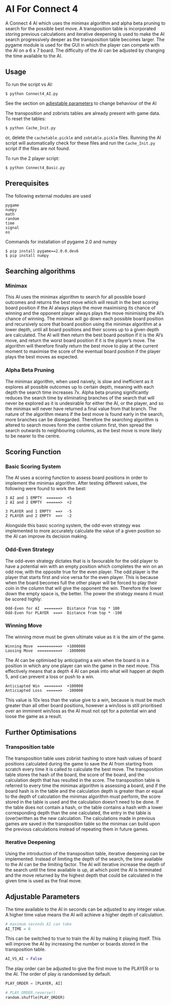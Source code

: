 # AI For Connect 4
A Connect 4 AI which uses the minimax algorithm and alpha beta pruning to search for the possible best move. A transposition table is incorporated storing previous calculations and iterative deepening is used to make the AI search progressively deeper as the transposition table becomes larger. The pygame module is used for the GUI in which the player can compete with the AI on a 6 x 7 board. The difficulty of the AI can be adjusted by changing the time available to the AI.

## Usage

To run the script vs AI:
```console
$ python Connect4_AI.py
```
See the section on [adjestable parameters](#adjustable-parameters) to change behaviour of the AI

The transposition and zobrists tables are already present with game data.
To reset the tables:
```console
$ python Cache_Init.py
```
or, delete the ```cachetable.pickle``` and ```zobtable.pickle``` files.
Running the AI script will automatically check for these files and run the ```Cache_Init.py``` script if the files are not found.

To run the 2 player script:
```console
$ python Connect4_Basic.py
```

## Prerequisites

The following external modules are used
```
pygame
numpy
math
random
time
signal
os
```
Commands for installation of pygame 2.0 and numpy
```console
$ pip install pygame==2.0.0.dev6
$ pip install numpy
```

## Searching algorithms

### Minimax

This AI uses the minimax algorithm to search for all possible board outcomes and returns the best move which will result in the best scoring board position if the AI always plays the move maximising its chance of winning and the opponent player always plays the move minimising the AI’s chance of winning. The minimax will go down each possible board position and recursively score that board position using the minimax algorithm at a lower depth, until all board positions and their scores up to a given depth are calculated. The AI will then return the best board position if it is the AI’s move, and return the worst board position if it is the player’s move. The algorithm will therefore finally return the best move to play at the current moment to maximise the score of the eventual board position if the player plays the best moves as expected.

### Alpha Beta Pruning

The minimax algorithm, when used naively, is slow and inefficient as it explores all possible outcomes up to certain depth, meaning with each depth the search time increases 7x. Alpha beta pruning significantly reduces the search time by eliminating branches of the search that will never be explored as it is undesirable for either the AI, or the player, and so the minimax will never have returned a final value from that branch. The nature of the algorithm means if the best move is found early in the search, more branches can be disregarded. Therefore the searching algorithm is altered to search moves form the centre column first, then spread the search outwards to neighbouring columns, as the best move is more likely to be nearer to the centre.

## Scoring Function

### Basic Scoring System

The AI uses a scoring function to assess board positions in order to implement the minimax algorithm. After testing different values, the following were found to work the best:
```
3 AI and 1 EMPTY  ======>  +5
2 AI and 2 EMPTY  ======>  +2

3 PLAYER and 1 EMPTY  ==>  -5
2 PLAYER and 2 EMPTY  ==>  -2
```
Alongside this basic scoring system, the odd-even strategy was implemented to more accurately calculate the value of a given position so the AI can improve its decision making.

### Odd-Even Strategy

The odd-even strategy dictates that is is favourable for the odd player to have a potential win with an empty position which completes the win on an odd row, with the opposite true for the even player. The odd player is the player that starts first and vice versa for the even player. This is because when the board becomes full the other player will be forced to play their coin in the column that will give the opponent the win. Therefore the lower down the empty space is, the better. The power the strategy means it must be scored highly:
```
Odd-Even for AI  =======>  Distance from top * 100
Odd-Even for PLAYER  ===>  Distance from top * -100
```

### Winning Move

The winning move must be given ultimate value as it is the aim of the game.
```
Winning Move  ==========>  +1000000
Loosing Move  ==========>  -1000000
```

The AI can be optimised by anticipating a win when the board is in a position in which any one player can win the game in the next move. This effectively means that a depth 4 AI can peak into what will happen at depth 5, and can prevent a loss or push to a win.
```
Anticiapted Win  =======>  +100000
Anticiapted Loss  ======>  -100000
```
This value is 10x less than the value give to a win, because is must be much greater than all other board positions, however a win/loss is still prioritised over an imminent win/loss as the AI must not opt for a potential win and loose the game as a result.

## Further Optimisations

### Transposition table

The transposition table uses zobrist hashing to store hash values of board positions calculated during the game to save the AI from starting from scratch every time it is called to calculate the best move. The transposition table stores the hash of the board, the score of the board, and the calculation depth that has resulted in the score. The transposition table is referred to every time the minimax algorithm is assessing a board, and if the board hash is in the table and the calculation depth is greater than or equal to the depth of calculation the minimax algorithm must perform, the score stored in the table is used and the calculation doesn’t need to be done. If the table does not contain a hash, or the table contains a hash with a lower corresponding depth than the one calculated, the entry in the table is (over)written as the new calculation. The calculations made in previous games are saved in the transposition table so the minimax can build upon the previous calculations instead of repeating them in future games.

### Iterative Deepening

Using the introduction of the transposition table, iterative deepening can be implemented. Instead of limiting the depth of the search, the time available to the AI can be the limiting factor. The AI will iterative increase the depth of the search until the time available is up, at which point the AI is terminated and the move returned by the highest depth that could be calculated in the given time is used as the final move.

## Adjustable Parameters

The time available to the AI in seconds can be adjusted to any integer value. A higher time value means the AI will achieve a higher depth of calculation.
```python
# maximum seconds AI can take
AI_TIME = 6
```

This can be switched to true to train the AI by making it playing itself. This will improve the AI by increasing the number or boards stored in the transposition table.
```python
AI_VS_AI = False
```

The play order can be adjusted to give the first move to the PLAYER or to the AI. The order of play is randomised by default.
```python
PLAY_ORDER = [PLAYER, AI]

# PLAY_ORDER.reverse()
random.shuffle(PLAY_ORDER)
```

